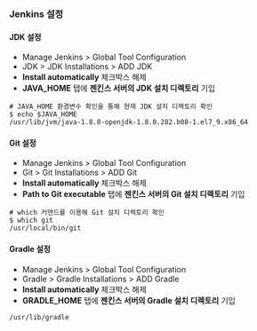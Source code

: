 ### Jenkins 설정



#### JDK 설정

- Manage Jenkins > Global Tool Configuration
- JDK > JDK Installations > ADD JDK
- **Install automatically** 체크박스 해제
- **JAVA_HOME** 탭에 **젠킨스 서버의 JDK 설치 디렉토리** 기입

~~~shell
# JAVA_HOME 환경변수 확인을 통해 현재 JDK 설치 디렉토리 확인
$ echo $JAVA_HOME
/usr/lib/jvm/java-1.8.0-openjdk-1.8.0.282.b08-1.el7_9.x86_64
~~~



#### Git 설정

- Manage Jenkins > Global Tool Configuration
- Git > Git Installations > ADD Git
- **Install automatically** 체크박스 해제
- **Path to Git executable** 탭에 **젠킨스 서버의 Git 설치 디렉토리** 기입

~~~shell
# which 커맨드를 이용해 Git 설치 디렉토리 확인
$ which git
/usr/local/bin/git
~~~



#### Gradle 설정

- Manage Jenkins > Global Tool Configuration
- Gradle > Gradle Installations > ADD Gradle
- **Install automatically** 체크박스 해제
- **GRADLE_HOME** 탭에 **젠킨스 서버의 Gradle 설치 디렉토리** 기입

~~~shell
/usr/lib/gradle
~~~

